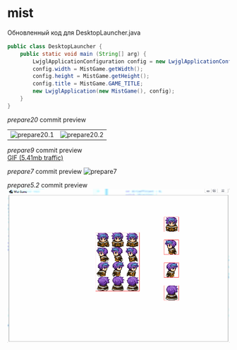 mist
====

Обновленный код для DesktopLauncher.java

```java
public class DesktopLauncher {
	public static void main (String[] arg) {
		LwjglApplicationConfiguration config = new LwjglApplicationConfiguration();
		config.width = MistGame.getWidth();
		config.height = MistGame.getHeight();
		config.title = MistGame.GAME_TITLE;
		new LwjglApplication(new MistGame(), config);
	}
}
```
<i>prepare20</i> commit preview<br>
<table><tr>
<td><img src="http://ipic.su/img/img7/fs/kiss_224kb.1418688659.png" alt="prepare20.1"/></td>
<td><img src="http://ipic.su/img/img7/fs/kiss_149kb.1418678149.png" alt="prepare20.2"/></td>
</tr></table>

<i>prepare9</i> commit preview<br>
[GIF (5.41mb traffic)](gitdata/prepare9-long.gif)

<i>prepare7</i> commit preview
![prepare7](http://ipic.su/img/img7/fs/kiss_219kb.1412890735.png)

<i>prepare5.2</i> commit preview
![prepare5.2](gitdata/prepare5.gif)
